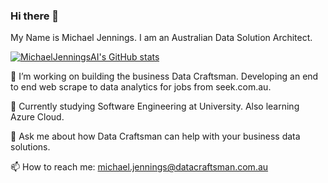 ### Hi there 👋 

My Name is Michael Jennings. I am an Australian Data Solution Architect.

[![MichaelJenningsAI's GitHub stats](https://github-readme-stats.vercel.app/api?username=DataCraftsmanAU&show_icons=true&theme=dark)](https://github.com/DataCraftsmanAU/github-readme-stats)

🔭 I’m working on building the business Data Craftsman. Developing an end to end web scrape to data analytics for jobs from seek.com.au. 

🌱 Currently studying Software Engineering at University. Also learning Azure Cloud.

💬 Ask me about how Data Craftsman can help with your business data solutions.

📫 How to reach me: michael.jennings@datacraftsman.com.au
